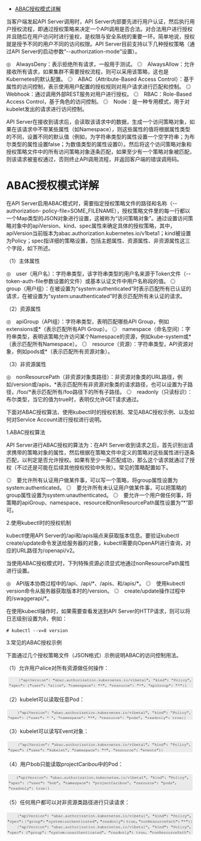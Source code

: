 
<!-- @import "[TOC]" {cmd="toc" depthFrom=1 depthTo=6 orderedList=false} -->

<!-- code_chunk_output -->

- [ABAC授权模式详解](#abac授权模式详解)

<!-- /code_chunk_output -->

当客户端发起API Server调用时，API Server内部要先进行用户认证，然后执行用户授权流程，即通过授权策略来决定一个API调用是否合法。对合法用户进行授权并且随后在用户访问时进行鉴权，是权限与安全系统的重要一环。简单地说，授权就是授予不同的用户不同的访问权限。API Server目前支持以下几种授权策略（通过API Server的启动参数“--authorization-mode”设置）。

◎　AlwaysDeny：表示拒绝所有请求，一般用于测试。
◎　AlwaysAllow：允许接收所有请求，如果集群不需要授权流程，则可以采用该策略，这也是Kubernetes的默认配置。
◎　ABAC（Attribute-Based Access Control）：基于属性的访问控制，表示使用用户配置的授权规则对用户请求进行匹配和控制。
◎　Webhook：通过调用外部REST服务对用户进行授权。
◎　RBAC：Role-Based Access Control，基于角色的访问控制。
◎　Node：是一种专用模式，用于对kubelet发出的请求进行访问控制。

API Server在接收到请求后，会读取该请求中的数据，生成一个访问策略对象，如果在该请求中不带某些属性（如Namespace），则这些属性的值将根据属性类型的不同，设置不同的默认值（例如，为字符串类型的属性设置一个空字符串；为布尔类型的属性设置false；为数值类型的属性设置0）。然后将这个访问策略对象和授权策略文件中的所有访问策略对象逐条匹配，如果至少有一个策略对象被匹配，则该请求被鉴权通过，否则终止API调用流程，并返回客户端的错误调用码。

# ABAC授权模式详解

在API Server启用ABAC模式时，需要指定授权策略文件的路径和名称（--authorization- policy-file=SOME_FILENAME），授权策略文件里的每一行都以一个Map类型的JSON对象进行设置，这被称为“访问策略对象”。通过设置访问策略对象中的apiVersion、kind、spec属性来确定具体的授权策略，其中，apiVersion当前版本为abac.authorization.kubernetes.io/v1beta1；kind被设置为Policy；spec指详细的策略设置，包括主题属性、资源属性、非资源属性这三个字段，如下所述。

（1）主体属性

◎　user（用户名）：字符串类型，该字符串类型的用户名来源于Token文件（--token-auth-file参数设置的文件）或基本认证文件中用户名称段的值。
◎　group（用户组）：在被设置为“system:authenticated”时表示匹配所有已认证的请求，在被设置为“system:unauthenticated”时表示匹配所有未认证的请求。

（2）资源属性

◎　apiGroup（API组）：字符串类型，表明匹配哪些API Group，例如extensions或*（表示匹配所有API Group）。
◎　namespace（命名空间）：字符串类型，表明该策略允许访问某个Namespace的资源，例如kube-system或*（表示匹配所有Namespace）。
◎　resource（资源）：字符串类型，API资源对象，例如pods或*（表示匹配所有资源对象）。

（3）非资源属性

◎　nonResourcePath（非资源对象类路径）：非资源对象类的URL路径，例如/version或/apis，\*表示匹配所有非资源对象类的请求路径，也可以设置为子路径，/foo/\*表示匹配所有/foo路径下的所有子路径。
◎　readonly（只读标识）：布尔类型，当它的值为true时，表明仅允许GET请求通过。

下面对ABAC授权算法、使用kubectl时的授权机制、常见ABAC授权示例、以及如何对Service Account进行授权进行说明。

1.ABAC授权算法

API Server进行ABAC授权的算法为：在API Server收到请求之后，首先识别出请求携带的策略对象的属性，然后根据在策略文件中定义的策略对这些属性进行逐条匹配，以判定是否允许授权。如果有至少一条匹配成功，那么这个请求就通过了授权（不过还是可能在后续其他授权校验中失败）。常见的策略配置如下。

◎　要允许所有认证用户做某件事，可以写一个策略，将group属性设置为system:authenticated。
◎　要允许所有未认证用户做某件事，可以把策略的group属性设置为system:unauthenticated。
◎　要允许一个用户做任何事，将策略的apiGroup、namespace、resource和nonResourcePath属性设置为“*”即可。

2.使用kubectl时的授权机制

kubectl使用API Server的/api和/apis端点来获取版本信息。要验证kubectl create/update命令发送给服务器的对象，kubectl需要向OpenAPI进行查询，对应的URL路径为/openapi/v2。

当使用ABAC授权模式时，下列特殊资源必须显式地通过nonResourcePath属性进行设置。

◎　API版本协商过程中的/api、/api/\*、/apis、和/apis/\*。
◎　使用kubectl version命令从服务器获取版本时的/version。
◎　create/update操作过程中的/swaggerapi/\*。

在使用kubectl操作时，如果需要查看发送到API Server的HTTP请求，则可以将日志级别设置为8，例如：

```
# kubectl --v=8 version
```

3.常见的ABAC授权示例

下面通过几个授权策略文件（JSON格式）示例说明ABAC的访问控制用法。

（1）允许用户alice对所有资源做任何操作：

![2019-09-01-22-48-52.png](./images/2019-09-01-22-48-52.png)

（2）kubelet可以读取任意Pod：

![2019-09-01-22-49-06.png](./images/2019-09-01-22-49-06.png)

（3）kubelet可以读写Event对象：

![2019-09-01-22-49-19.png](./images/2019-09-01-22-49-19.png)

（4）用户bob只能读取projectCaribou中的Pod：

![2019-09-01-22-49-31.png](./images/2019-09-01-22-49-31.png)

（5）任何用户都可以对非资源类路径进行只读请求：

![2019-09-01-23-00-33.png](./images/2019-09-01-23-00-33.png)